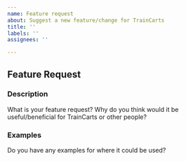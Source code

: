 ```yaml
---
name: Feature request
about: Suggest a new feature/change for TrainCarts
title: ''
labels: ''
assignees: ''

---
```


## Feature Request

### Description
What is your feature request? Why do you think would it be useful/beneficial for TrainCarts or other people?

### Examples
Do you have any examples for where it could be used?
